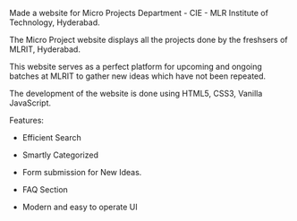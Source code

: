 Made a website for Micro Projects Department - CIE - MLR Institute of Technology, Hyderabad.

The Micro Project website displays all the projects done by the freshsers of MLRIT, Hyderabad.

This website serves as a perfect platform for upcoming and ongoing batches at MLRIT to gather new ideas which have not been repeated.

The development of the website is done using HTML5, CSS3, Vanilla JavaScript.

Features:

- Efficient Search

- Smartly Categorized

- Form submission for New Ideas.

- FAQ Section

- Modern and easy to operate UI


